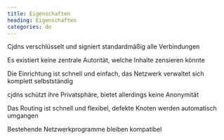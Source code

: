 ```yaml
---
title: Eigenschaften
heading: Eigenschaften
categories: de
---
```

<div class="pure-u-md-1-3">
    <i class="fa fa-lock head-icon"></i>
    <p>Cjdns verschlüsselt und signiert standardmäßig alle Verbindungen</p>
</div>

<div class="pure-u-md-1-3">
    <i class="fa fa-users head-icon"></i>
    <p>Es existiert keine zentrale Autorität, welche Inhalte zensieren könnte</p>
</div>

<div class="pure-u-md-1-3">
    <i class="fa fa-exchange head-icon"></i>
    <p>Die Einrichtung ist schnell und einfach, das Netzwerk verwaltet sich komplett selbstständig</p>
</div>

<div class="pure-u-md-1-3">
    <i class="fa fa-eye head-icon"></i>
    <p>cjdns schützt ihre Privatsphäre, bietet allerdings keine Anonymität</p>
</div>

<div class="pure-u-md-1-3">
    <i class="fa fa-university head-icon"></i>
    <p>Das Routing ist schnell und flexibel, defekte Knoten werden automatisch umgangen</p>
</div>

<div class="pure-u-md-1-3">
    <i class="fa fa-unlock head-icon"></i>
    <p>Bestehende Netzwerkprogramme bleiben kompatibel </p>
</div>
